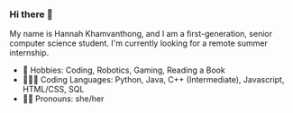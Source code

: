 ### Hi there 👋

<!--
**hkhamvan263/hkhamvan263** is a ✨ _special_ ✨ repository because its `README.md` (this file) appears on your GitHub profile.

Here are some ideas to get you started:

- 🔭 I’m currently working on ...
- 🌱 I’m currently learning ...
- 👯 I’m looking to collaborate on ...
- 🤔 I’m looking for help with ...
- 💬 Ask me about ...
- 📫 How to reach me: ...
- 😄 Pronouns: she/her
- ⚡ Fun fact: ...
-->

My name is Hannah Khamvanthong, and I am a first-generation, senior computer science student. I'm currently looking for a remote summer internship.

- 🤖 Hobbies: Coding, Robotics, Gaming, Reading a Book
- 👩🏻‍💻 Coding Languages: Python, Java, C++ (Intermediate), Javascript, HTML/CSS, SQL
- 👩🏻 Pronouns: she/her
